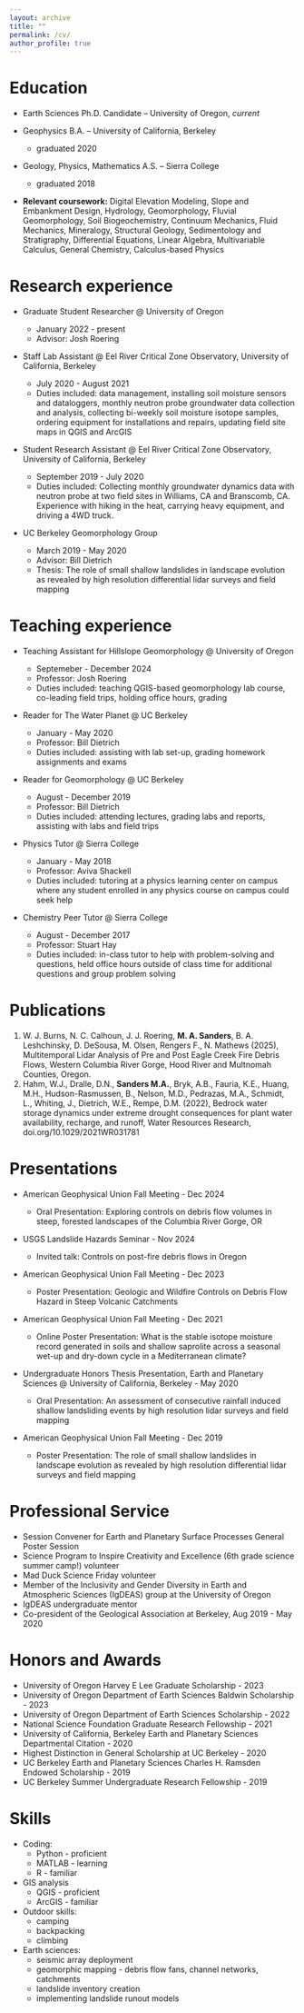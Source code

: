 ```yaml
---
layout: archive
title: ""
permalink: /cv/
author_profile: true
---
```


Education
======
* Earth Sciences Ph.D. Candidate – University of Oregon, <i>current</i>
* Geophysics B.A. – University of California, Berkeley
   * graduated 2020
* Geology, Physics, Mathematics A.S. – Sierra College
   * graduated 2018

* <b>Relevant coursework:</b> Digital Elevation Modeling, Slope and Embankment Design, Hydrology, Geomorphology, Fluvial Geomorphology, Soil Biogeochemistry, Continuum Mechanics, Fluid Mechanics, Mineralogy, Structural Geology, Sedimentology and Stratigraphy, Differential Equations, Linear Algebra, Multivariable Calculus, General Chemistry, Calculus-based Physics

Research experience
======
* Graduate Student Researcher @ University of Oregon
  * January 2022 - present
  * Advisor: Josh Roering

* Staff Lab Assistant @ Eel River Critical Zone Observatory, University of California, Berkeley
  * July 2020 - August 2021
  * Duties included: data management, installing soil moisture sensors and dataloggers,  monthly neutron probe groundwater data collection and analysis, collecting bi-weekly soil moisture isotope samples, ordering equipment for installations and repairs, updating field site maps in QGIS and ArcGIS

* Student Research Assistant @ Eel River Critical Zone Observatory, University of California, Berkeley
  * September 2019 - July 2020
  * Duties included: Collecting monthly groundwater dynamics data with neutron probe at two field sites in Williams, CA and Branscomb, CA. Experience with hiking in the heat, carrying heavy equipment, and driving a 4WD truck.
 
* UC Berkeley Geomorphology Group
  * March 2019 - May 2020
  * Advisor: Bill Dietrich
  * Thesis: The role of small shallow landslides in landscape evolution as revealed by high resolution differential lidar surveys and field mapping
  
Teaching experience
======
* Teaching Assistant for Hillslope Geomorphology @ University of Oregon
  * Septemeber - December 2024
  * Professor: Josh Roering
  * Duties included: teaching QGIS-based geomorphology lab course, co-leading field trips, holding office hours, grading
 
* Reader for The Water Planet @ UC Berkeley
  * January - May 2020
  * Professor: Bill Dietrich 
  * Duties included: assisting with lab set-up, grading homework assignments and exams
  
* Reader for Geomorphology @ UC Berkeley
  * August - December 2019
  * Professor: Bill Dietrich
  * Duties included: attending lectures, grading labs and reports, assisting with labs and field trips

* Physics Tutor @ Sierra College
  * January - May 2018
  * Professor: Aviva Shackell
  * Duties included: tutoring at a physics learning center on campus where any student enrolled in any physics course on campus could seek help

* Chemistry Peer Tutor @ Sierra College
  * August - December 2017
  * Professor: Stuart Hay
  * Duties included: in-class tutor to help with problem-solving and questions, held office hours outside of class time for additional questions and group problem solving 


Publications
======
1. W. J. Burns, N. C. Calhoun, J. J. Roering, <b>M. A. Sanders</b>, B. A. Leshchinsky, D. DeSousa, M. Olsen, Rengers F., N. Mathews (2025), Multitemporal Lidar Analysis of Pre and Post Eagle Creek Fire Debris Flows, Western Columbia River Gorge, Hood River and Multnomah Counties, Oregon.
2. Hahm, W.J., Dralle, D.N., <b>Sanders M.A.</b>, Bryk, A.B., Fauria, K.E., Huang, M.H., Hudson-Rasmussen, B., Nelson, M.D., Pedrazas, M.A., Schmidt, L., Whiting, J., Dietrich, W.E., Rempe, D.M. (2022), Bedrock water storage dynamics under extreme drought consequences for plant water availability, recharge, and runoff, Water Resources Research, doi.org/10.1029/2021WR031781

  
Presentations
======
* American Geophysical Union Fall Meeting - Dec 2024
  * Oral Presentation: Exploring controls on debris flow volumes in steep, forested landscapes of the Columbia River Gorge, OR
 
* USGS Landslide Hazards Seminar - Nov 2024
  * Invited talk: Controls on post-fire debris flows in Oregon

* American Geophysical Union Fall Meeting - Dec 2023
  * Poster Presentation: Geologic and Wildfire Controls on Debris Flow Hazard in Steep Volcanic Catchments

* American Geophysical Union Fall Meeting - Dec 2021
  * Online Poster Presentation: What is the stable isotope moisture record generated in soils and shallow saprolite across a seasonal wet-up and dry-down cycle in a Mediterranean climate?
 
* Undergraduate Honors Thesis Presentation, Earth and Planetary Sciences @ University of California, Berkeley - May 2020
  * Oral Presentation: An assessment of consecutive rainfall induced shallow landsliding events by high resolution lidar surveys and field mapping
 
* American Geophysical Union Fall Meeting - Dec 2019
  *  Poster Presentation: The role of small shallow landslides in landscape evolution as revealed by high resolution differential lidar surveys and field mapping

Professional Service
======
* Session Convener for Earth and Planetary Surface Processes General Poster Session
* Science Program to Inspire Creativity and Excellence (6th grade science summer camp!) volunteer
* Mad Duck Science Friday volunteer
* Member of the Inclusivity and Gender Diversity in Earth and Atmospheric Sciences (IgDEAS) group at the University of Oregon
* IgDEAS undergraduate mentor
* Co-president of the Geological Association at Berkeley, Aug 2019 - May 2020

Honors and Awards
======
* University of Oregon Harvey E Lee Graduate Scholarship - 2023
* University of Oregon Department of Earth Sciences Baldwin Scholarship - 2023
* University of Oregon Department of Earth Sciences Scholarship - 2022
* National Science Foundation Graduate Research Fellowship - 2021
* University of California, Berkeley Earth and Planetary Sciences Departmental Citation - 2020
* Highest Distinction in General Scholarship at UC Berkeley - 2020
* UC Berkeley Earth and Planetary Sciences Charles H. Ramsden Endowed Scholarship - 2019
* UC Berkeley Summer Undergraduate Research Fellowship - 2019

Skills
======
* Coding:
   * Python - proficient
   * MATLAB - learning
   * R - familiar
* GIS analysis
   * QGIS - proficient
   * ArcGIS - familiar
* Outdoor skills:
   * camping
   * backpacking
   * climbing
* Earth sciences:
   * seismic array deployment
   * geomorphic mapping - debris flow fans, channel networks, catchments
   * landslide inventory creation
   * implementing landslide runout models
